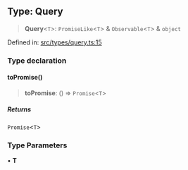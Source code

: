 
## Type: Query

> **Query**\<`T`\>: `PromiseLike`\<`T`\> & `Observable`\<`T`\> & `object`

Defined in: [src/types/query.ts:15](https://github.com/centrifuge/sdk/blob/06481dd97d36d4bab50ba6896f271ad18817fe4b/src/types/query.ts#L15)

### Type declaration

#### toPromise()

> **toPromise**: () => `Promise`\<`T`\>

##### Returns

`Promise`\<`T`\>

### Type Parameters

• **T**
